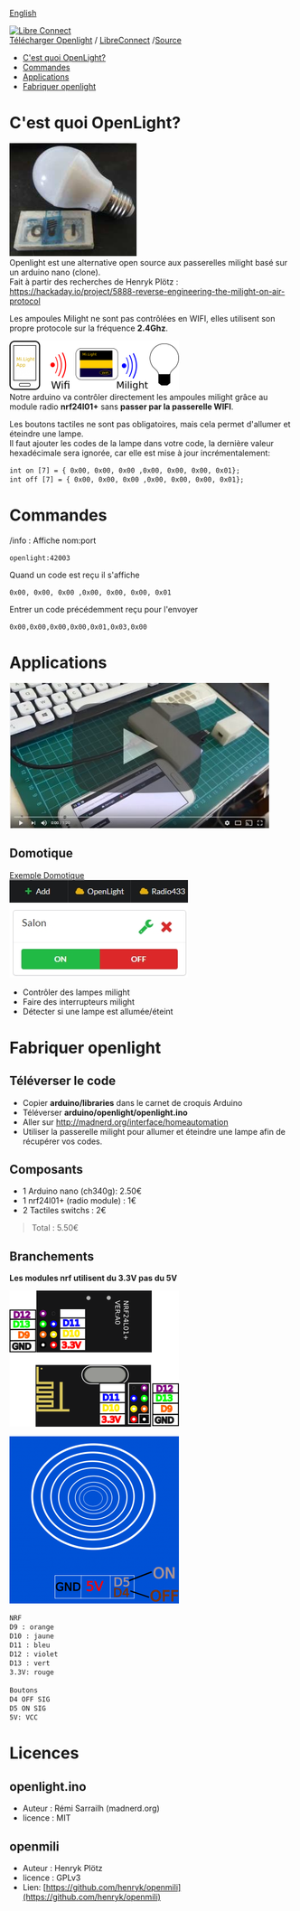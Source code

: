 [English](https://madnerdorg.github.io/openlight/)

[![Libre Connect](https://madnerdorg.github.io/libreconnect/doc/img/libreconnect_devices_banner.png)](https://madnerdorg.github.io/libreconnect/doc/fr/devices)   
[Télécharger Openlight](https://github.com/madnerdorg/openlight/archive/master.zip) /  [LibreConnect](https://madnerdorg.github.io/libreconnect/) /[Source](https://github.com/madnerdorg/openlight)

- [C'est quoi OpenLight?](#cest-quoi-openlight)
- [Commandes](#commandes)
- [Applications](#applications)
- [Fabriquer openlight](#fabriquer-openlight)

# C'est quoi OpenLight?
![openlight_photo](doc/openlight_photo.jpg)     
Openlight est une alternative open source aux passerelles milight basé sur un arduino nano (clone).      
Fait à partir des recherches de Henryk Plötz : https://hackaday.io/project/5888-reverse-engineering-the-milight-on-air-protocol     

Les ampoules Milight ne sont pas contrôlées en WIFI, elles utilisent son propre protocole sur la fréquence **2.4Ghz**.    

![openlight Routing](https://github.com/madnerdorg/openlight/raw/master/doc/milightRouting.png)     
Notre arduino va contrôler directement les ampoules milight grâce au module radio **nrf24l01+** sans **passer par la passerelle WIFI**.

Les boutons tactiles ne sont pas obligatoires, mais cela permet d'allumer et éteindre une lampe.         
Il faut ajouter les codes de la lampe dans votre code, la dernière valeur hexadécimale sera ignorée, car elle est mise à jour incrémentalement: 
```
int on [7] = { 0x00, 0x00, 0x00 ,0x00, 0x00, 0x00, 0x01};
int off [7] = { 0x00, 0x00, 0x00 ,0x00, 0x00, 0x00, 0x01};
```

# Commandes
/info : Affiche nom:port 
```
openlight:42003         
```
Quand un code est reçu il s'affiche 
```
0x00, 0x00, 0x00 ,0x00, 0x00, 0x00, 0x01
```
Entrer un code précédemment reçu pour l'envoyer 
```
0x00,0x00,0x00,0x00,0x01,0x03,0x00
``` 

# Applications
[![Video youtube radio433openlight](doc/video_radio433openlight.jpg)](https://www.youtube.com/watch?v=JnwSQTdr2jQ)

## Domotique
[Exemple Domotique](http://madnerd.org/interface/homeautomation)     
![Home Automation Interface](doc/homeauto.jpg)
* Contrôler des lampes milight
* Faire des interrupteurs milight
* Détecter si une lampe est allumée/éteint

# Fabriquer openlight

## Téléverser le code
* Copier **arduino/libraries** dans le carnet de croquis Arduino
* Téléverser **arduino/openlight/openlight.ino**
* Aller sur http://madnerd.org/interface/homeautomation
* Utiliser la passerelle milight pour allumer et éteindre une lampe afin de récupérer vos codes.


## Composants
* 1 Arduino nano (ch340g): 2.50€    
* 1 nrf24l01+ (radio module) : 1€    
* 2 Tactiles switchs : 2€   
> Total : 5.50€    

## Branchements
**Les modules nrf utilisent du 3.3V pas du 5V**

![nrf_pinout](doc/nrf_pinout.png)

![touchsensor](doc/touchsensor.png)

```
NRF
D9 : orange
D10 : jaune
D11 : bleu
D12 : violet
D13 : vert
3.3V: rouge

Boutons
D4 OFF SIG
D5 ON SIG
5V: VCC
```

# Licences

## openlight.ino
* Auteur : Rémi Sarrailh (madnerd.org)
* licence : MIT 

## openmili
* Auteur : Henryk Plötz
* licence : GPLv3
* Lien: [https://github.com/henryk/openmili](https://github.com/henryk/openmili)
 

